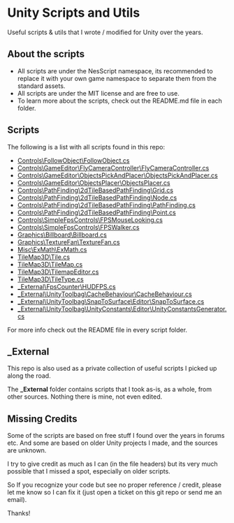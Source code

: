 
# Unity Scripts and Utils

Useful scripts & utils that I wrote / modified for Unity over the years.

## About the scripts

- All scripts are under the NesScript namespace, its recommended to replace it with your own game namespace to separate them from the standard assets.
- All scripts are under the MIT license and are free to use.
- To learn more about the scripts, check out the README.md file in each folder.

## Scripts

The following is a list with all scripts found in this repo:

- [Controls\FollowObject\FollowObject.cs](Controls/FollowObject)
- [Controls\GameEditor\FlyCameraController\FlyCameraController.cs](Controls/GameEditor/FlyCameraController)
- [Controls\GameEditor\ObjectsPickAndPlacer\ObjectsPickAndPlacer.cs](Controls/GameEditor/ObjectsPickAndPlacer)
- [Controls\GameEditor\ObjectsPlacer\ObjectsPlacer.cs](Controls/GameEditor/ObjectsPlacer)
- [Controls\PathFinding\2dTileBasedPathFinding\Grid.cs](Controls/PathFinding/2dTileBasedPathFinding)
- [Controls\PathFinding\2dTileBasedPathFinding\Node.cs](Controls/PathFinding/2dTileBasedPathFinding)
- [Controls\PathFinding\2dTileBasedPathFinding\PathFinding.cs](Controls/PathFinding/2dTileBasedPathFinding)
- [Controls\PathFinding\2dTileBasedPathFinding\Point.cs](Controls/PathFinding/2dTileBasedPathFinding)
- [Controls\SimpleFpsControls\FPSMouseLooking.cs](Controls/SimpleFpsControls)
- [Controls\SimpleFpsControls\FPSWalker.cs](Controls/SimpleFpsControls)
- [Graphics\Billboard\Billboard.cs](Graphics/Billboard)
- [Graphics\TextureFan\TextureFan.cs](Graphics/TextureFan)
- [Misc\ExMath\ExMath.cs](Misc/ExMath)
- [TileMap3D\Tile.cs](TileMap3D)
- [TileMap3D\TileMap.cs](TileMap3D)
- [TileMap3D\TilemapEditor.cs](TileMap3D)
- [TileMap3D\TileType.cs](TileMap3D)
- [_External\FpsCounter\HUDFPS.cs](_External/FpsCounter)
- [_External\UnityToolbag\CacheBehaviour\CacheBehaviour.cs](_External/UnityToolbag/CacheBehaviour)
- [_External\UnityToolbag\SnapToSurface\Editor\SnapToSurface.cs](_External/UnityToolbag/SnapToSurface/Editor)
- [_External\UnityToolbag\UnityConstants\Editor\UnityConstantsGenerator.cs](_External/UnityToolbag/UnityConstants/Editor)


For more info check out the README file in every script folder.

## _External

This repo is also used as a private collection of useful scripts I picked up along the road.

The **_External** folder contains scripts that I took as-is, as a whole, from other sources.
Nothing there is mine, not even edited.

## Missing Credits

Some of the scripts are based on free stuff I found over the years in forums etc. And some are based on older Unity projects I made, and the sources are unknown.

I try to give credit as much as I can (in the file headers) but its very much possible that I missed a spot, especially on older scripts.

So If you recognize your code but see no proper reference / credit, please let me know so I can fix it (just open a ticket on this git repo or send me an email).

Thanks!

